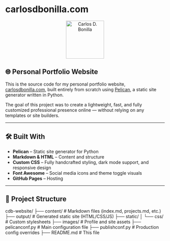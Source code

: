 # carlosdbonilla.com

<p align="center">
  <img src="profile-icon.jpg" alt="Carlos D. Bonilla" width="120">
</p>

## 🌐 Personal Portfolio Website

This is the source code for my personal portfolio website, [carlosdbonilla.com](https://carlosdbonilla.github.io/cdb-website/), built entirely from scratch using [Pelican](https://getpelican.com/), a static site generator written in Python.

The goal of this project was to create a lightweight, fast, and fully customized professional presence online — without relying on any templates or site builders.

---

## 🛠️ Built With

- **Pelican** – Static site generator for Python
- **Markdown & HTML** – Content and structure
- **Custom CSS** – Fully handcrafted styling, dark mode support, and responsive design
- **Font Awesome** – Social media icons and theme toggle visuals
- **GitHub Pages** – Hosting

---

## 📁 Project Structure
cdb-website/
├── content/ # Markdown files (index.md, projects.md, etc.)
├── output/ # Generated static site (HTML/CSS/JS)
├── static/
│ └── css/ # Custom stylesheets
├── images/ # Profile and site assets
├── pelicanconf.py # Main configuration file
├── publishconf.py # Production config overrides
├── README.md # This file

